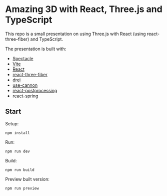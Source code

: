 # Amazing 3D with React, Three.js and TypeScript

This repo is a small presentation on using Three.js with React (using react-three-fiber) and TypeScript.

The presentation is built with:
- [Spectacle](https://formidable.com/open-source/spectacle/)
- [Vite](https://vitejs.dev/)
- [React](https://reactjs.org/)
- [react-three-fiber](https://github.com/pmndrs/react-three-fiber)
- [drei](https://github.com/pmndrs/drei)
- [use-cannon](https://github.com/pmndrs/use-cannon)
- [react-postprocessing](https://github.com/pmndrs/react-postprocessing)
- [react-spring](https://github.com/pmndrs/react-spring)

## Start

Setup:

```
npm install
```

Run:

```
npm run dev
```

Build:

```
npm run build
```

Preview built version:

```
npm run preview
```